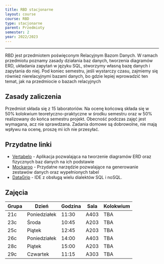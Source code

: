 ```yaml
---
title: RBD stacjonarne
layout: course
course: RBD
type: stacjonarne
parent: Przedmioty
semester: 2
year: 2022/2023
---
```

---
RBD jest przedmiotem poświęconym Relacyjnym Bazom Danych. W ramach przedmiotu poznamy zasady działania baz danych, tworzenia diagramów ERD, układania zapytań w języku SQL, stworzymy własną bazę danych i zapytania do niej. Pod koniec semestru, jeśli wystarczy czasu, zajmiemy się również nierelacyjnymi bazami danych, bo gdzie lepiej wprowadzić ten temat, jak na przedmiocie o bazach relacyjnych

## Zasady zaliczenia
Przedmiot składa się z 15 laboratoriów. Na ocenę końcową składa się w 50% kolokwium teoretyczno-praktyczne w środku semestru oraz w 50% realizowany do końca semestru projekt. Obecność podczas zajęć jest wymagana, acz nie sprawdzana. Zadania domowe są dobrowolne, nie mają wpływu na ocenę, proszę mi ich nie przesyłać.

## Przydatne linki
- [Vertabelo](https://vertabelo.com) - Aplikacja pozwalająca na tworzenie diagramów ERD oraz fizycznych baz danych na ich podstawie
- [Mockaroo](https://mockaroo.com) - Przydatne narzędzie pozwalające na generowanie zestawów danych oraz wypełnionych tabel
- [DataGrip](https://www.jetbrains.com/datagrip/) - IDE z obsługą wielu dialektów SQL i noSQL.

## Zajęcia

|Grupa  |Dzień | Godzina| Sala|Kolokwium|
|---|---|---|---|---|
|21c|Poniedziałek|11:30|A403|TBA|
|23c|Środa|10:45|A203|TBA|
|25c|Piątek|12:45|A203|TBA|
|26c|Poniedziałek|14:00|A403|TBA|
|28c|Piątek|15:00|A203|TBA|
|29c|Czwartek|11:15|A303|TBA|

